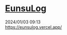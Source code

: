 
[EunsuLog](http://www.google.co.kr)
============
2024/01/03 09:13 </br>
https://eunsulog.vercel.app/

